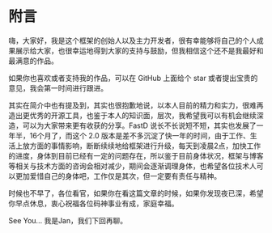 # 附言

嗨，大家好，我是这个框架的创始人以及主力开发者，很有幸能够将自己的个人成果展示给大家，也很幸运地得到大家的支持与鼓励，但我相信这个还不是我最好和最满意的作品。

如果你也喜欢或者支持我的作品，可以在 GitHub 上面给个 star 或者提出宝贵的意见，我会第一时间进行跟进。

其实在简介中也有提及到，其实也很抱歉地说，以本人目前的精力和实力，很难再造出更优秀的开源工具，也鉴于本人的知识面，层次，我希望我可以有机会继续深造，可以为大家带来更有收获的分享。FastD 说长不长说短不短，其实也发展了一年半，16个月了，而这个 2.0 版本是差不多沉淀了快一年的时间，由于工作、生活上放方面的事情影响，断断续续地给框架进行升级，每天到凌晨2点，加快工作的进度，身体到目前已经有一定的问题存在，所以鉴于目前身体状况，框架与博客等相关与技术方面的咨询会相对减少，期间会逐渐调理身体，也希望各位技术人可以更加爱惜自己的身体吧，工作仅是其次，但一定要有责任与精神。

时候也不早了，各位看官，如果你在看这篇文章的时候，如果你发现夜已深，希望你早点休息，衷心祝福各位码神事业有成，家庭幸福。

See You... 我是Jan，我们下回再聊。